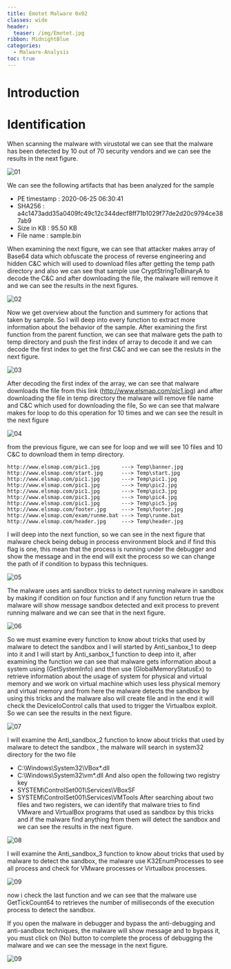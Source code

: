 ```yaml
---
title: Emotet Malware 0x02
classes: wide
header:
  teaser: /img/Emotet.jpg
ribbon: MidnightBlue
categories:
  - Malware-Analysis
toc: true
---
```

# Introduction

# Identification  
When scanning the malware with virustotal we can see that the malware has been detected by 10 out of 70 security vendors and we can see the results in the next figure.

![01](https://user-images.githubusercontent.com/74544712/130075381-6ad58634-c61c-4b8d-8dfb-250c73f646fb.PNG)

We can see the following artifacts that has been analyzed for the sample
- PE timestamp : 2020-06-25 06:30:41
- SHA256 : a4c1473add35a0409fc49c12c344decf8ff71b1029f77de2d20c9794ce387ab9
- Size in KB : 95.50 KB
- File name : sample.bin

When examining the next figure, we can see that attacker makes array of Base64 data which obfuscate the process of reverse  engineering and hidden C&C which will used to download files after getting the temp path directory and also we can see that sample use CryptStringToBinaryA to decode the C&C and after downloading the file, the malware will remove it and we can see the results in the next figures.

![02](https://user-images.githubusercontent.com/74544712/130078744-e774961f-f16e-40a4-bdc5-f38af00f6408.PNG)

Now we get overview about the function and summery for actions that taken by sample. So I will deep into every function to extract more information about the behavior of the sample.
After examining the first function from the parent function, we can see that malware gets the path to temp directory and push the first index of array to decode it and we can decode the first index to get the first C&C and we can see the resluts in the next figure.

![03](https://user-images.githubusercontent.com/74544712/130081933-9ed762e0-9ef6-457a-8cda-09c0cb69fe73.PNG)

After decoding the first index of the array, we can see that malware downloads the file from this link (http://www.elsmap.com/pic1.jpg) and after downloading the file in temp directory the malware will remove file name and C&C which used for downloading the file, So we can see that malware makes for loop to do this operation for 10 times and we can see the result in the next figure

![04](https://user-images.githubusercontent.com/74544712/130083604-a20115cd-5ebe-44a1-8844-58715915baec.PNG)

from the previous figure, we can see for loop and we will see 10 files and 10 C&C to download them in temp directory.

```
http://www.elsmap.com/pic1.jpg       ---> Temp\banner.jpg
http://www.elsmap.com/start.jpg      ---> Temp\start.jpg
http://www.elsmap.com/pic1.jpg       ---> Temp\pic1.jpg 
http://www.elsmap.com/pic1.jpg       ---> Temp\pic2.jpg
http://www.elsmap.com/pic1.jpg       ---> Temp\pic3.jpg
http://www.elsmap.com/pic1.jpg       ---> Temp\pic4.jpg
http://www.elsmap.com/pic1.jpg       ---> Temp\pic5.jpg
http://www.elsmap.com/footer.jpg     ---> Temp\footer.jpg
http://www.elsmap.com/exam/runme.bat ---> Temp\runme.bat
http://www.elsmap.com/header.jpg     ---> Temp\header.jpg

```
I will deep into the next function, so we can see in the next figure that malware check being debug in process environment block and if find this flag is one, this mean that the process is running under the debugger and show the message and in the end will exit the process so we can change the path of if condition to bypass this techniques.

![05](https://user-images.githubusercontent.com/74544712/130092018-aa603210-0d55-423a-b767-6855e0da18aa.PNG)

The malware uses anti sandbox tricks to detect running  malware in  sandbox by making if condition on four function and if any function return true the malware will show message sandbox detected and exit process to prevent running malware and we can see that in the next figure.

![06](https://user-images.githubusercontent.com/74544712/130093095-bb46b25b-f6b8-49e8-a0f9-e4ac5623086b.PNG)

So we must examine every function to know about tricks that used by malware to detect the sandbox and I will started by Anti_sanbox_1 to deep into it and I will start by Anti_sanbox_1 function to deep into it, after examining the function we can see that malware gets information about a system using (GetSystemInfo) and then use (GlobalMemoryStatusEx) to retrieve information about the usage of system for physical and virtual memory and we work on virtual machine which uses less physical memory and virtual memory and from here the malware detects the sandbox by using this tricks and the malware also will create file and in the end it will check the DeviceIoControl calls that used to trigger the Virtualbox exploit. So we can see the results in the next figure.

![07](https://user-images.githubusercontent.com/74544712/130096363-3b3c2424-f7cb-46e9-842c-42e99d9e156d.PNG)

I will examine the Anti_sandbox_2 function to know about tricks that used by malware to detect the sandbox , the malware will search in system32 directory for the two file 
- C:\\Windows\\System32\\VBox*.dll
- C:\\Windows\\System32\\vm*.dll
And also open the following two registry key 
- SYSTEM\\ControlSet001\\Services\\VBoxSF
- SYSTEM\\ControlSet001\\Services\\VMTools
After searching about two files and two registers, we can identify that malware tries to find VMware and VirtualBox programs that used as sandbox by this tricks and if the malware find anything from them will detect the sandbox and we can see the results in the next figure.

![08](https://user-images.githubusercontent.com/74544712/130100684-92c30803-b02c-4f60-a058-66613dee6ae8.PNG)


I will examine the Anti_sandbox_3 function to know about tricks that used by malware to detect the sandbox, the malware use K32EnumProcesses to see all process and check for VMware processes or Virtualbox processes.

![09](https://user-images.githubusercontent.com/74544712/130106951-7b135447-a076-4320-aaba-496b04372c00.PNG)

now i check the last function and we can see that the malware use GetTickCount64 to retrieves the number of milliseconds of the execution process to detect the sandbox.

If you open the malware in debugger and bypass the anti-debugging and anti-sandbox techniques, the malware will show message and to bypass it, you must click on (No) button to complete the process of debugging the malware and we can see the message in the next figure.

![09](https://user-images.githubusercontent.com/74544712/130108539-0836f0d7-4a76-4cf4-9f7a-09c047dca388.PNG)



















